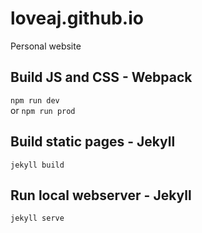 # loveaj.github.io
Personal website


## Build JS and CSS - Webpack
`npm run dev`  
or
`npm run prod`  

## Build static pages - Jekyll
`jekyll build`  

## Run local webserver - Jekyll
`jekyll serve`  
